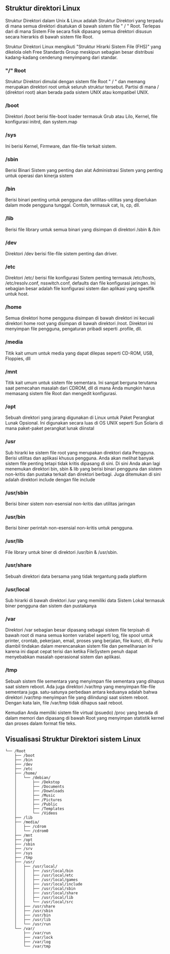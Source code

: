 ## Struktur direktori Linux

Struktur Direktori dalam Unix & Linux adalah Struktur Direktori yang terpadu di mana semua direktori disatukan di bawah sistem file " / " Root. Terlepas dari di mana Sistem File secara fisik dipasang semua direktori disusun secara hierarkis di bawah sistem file Root.

Struktur Direktori Linux mengikuti "Struktur Hirarki Sistem File (FHS)" yang dikelola oleh Free Standards Group meskipun sebagian besar distribusi kadang-kadang cenderung menyimpang dari standar.

### "/" Root
Struktur Direktori dimulai dengan sistem file Root " / " dan memang merupakan direktori root untuk seluruh struktur tersebut. Partisi di mana / (direktori root) akan berada pada sistem UNIX atau kompatibel UNIX.

### /boot
Direktori /boot berisi file-boot loader termasuk Grub atau Lilo, Kernel, file konfigurasi initrd, dan system.map

### /sys
Ini berisi Kernel, Firmware, dan file-file terkait sistem.

### /sbin
Berisi Binari Sistem yang penting dan alat Administrasi Sistem yang penting untuk operasi dan kinerja sistem

### /bin
Berisi binari penting untuk pengguna dan utilitas-utilitas yang diperlukan dalam mode pengguna tunggal. Contoh, termasuk cat, ls, cp, dll.

### /lib
Berisi file library untuk semua binari yang disimpan di direktori /sbin & /bin

### /dev
Direktori /dev berisi file-file sistem penting dan driver.

### /etc
Direktori /etc/ berisi file konfigurasi Sistem penting termasuk /etc/hosts, /etc/resolv.conf, nsswitch.conf, defaults dan file konfigurasi jaringan. Ini sebagian besar adalah file konfigurasi sistem dan aplikasi yang spesifik untuk host.

### /home
Semua direktori home pengguna disimpan di bawah direktori ini kecuali direktori home root yang disimpan di bawah direktori /root. Direktori ini menyimpan file pengguna, pengaturan pribadi seperti .profile, dll.

### /media
Titik kait umum untuk media yang dapat dilepas seperti CD-ROM, USB, Floppies, dll

### /mnt
Titik kait umum untuk sistem file sementara. Ini sangat berguna terutama saat pemecahan masalah dari CDROM, dll di mana Anda mungkin harus memasang sistem file Root dan mengedit konfigurasi.

### /opt
Sebuah direktori yang jarang digunakan di Linux untuk Paket Perangkat Lunak Opsional. Ini digunakan secara luas di OS UNIX seperti Sun Solaris di mana paket-paket perangkat lunak diinstal

### /usr
Sub hirarki ke sistem file root yang merupakan direktori data Pengguna. Berisi utilitas dan aplikasi khusus pengguna. Anda akan melihat banyak sistem file penting tetapi tidak kritis dipasang di sini. Di sini Anda akan lagi menemukan direktori bin, sbin & lib yang berisi binari pengguna dan sistem non-kritis dan pustaka terkait dan direktori berbagi. Juga ditemukan di sini adalah direktori include dengan file include

### /usr/sbin
Berisi biner sistem non-esensial non-kritis dan utilitas jaringan

### /usr/bin
Berisi biner perintah non-esensial non-kritis untuk pengguna.

### /usr/lib
File library untuk biner di direktori /usr/bin & /usr/sbin.

### /usr/share
Sebuah direktori data bersama yang tidak tergantung pada platform

### /usr/local
Sub hirarki di bawah direktori /usr yang memiliki data Sistem Lokal termasuk biner pengguna dan sistem dan pustakanya

### /var
Direktori /var sebagian besar dipasang sebagai sistem file terpisah di bawah root di mana semua konten variabel seperti log, file spool untuk printer, crontab, pekerjaan, email, proses yang berjalan, file kunci, dll. Perlu diambil tindakan dalam merencanakan sistem file dan pemeliharaan ini karena ini dapat cepat terisi dan ketika FileSystem penuh dapat menyebabkan masalah operasional sistem dan aplikasi.

### /tmp
Sebuah sistem file sementara yang menyimpan file sementara yang dihapus saat sistem reboot. Ada juga direktori /var/tmp yang menyimpan file-file sementara juga. satu-satunya perbedaan antara keduanya adalah bahwa direktori /var/tmp menyimpan file yang dilindungi saat sistem reboot. Dengan kata lain, file /var/tmp tidak dihapus saat reboot.

Kemudian Anda memiliki sistem file virtual (psuedo) /proc yang berada di dalam memori dan dipasang di bawah Root yang menyimpan statistik kernel dan proses dalam format file teks.

## Visualisasi Struktur Direktori sistem Linux

```
└── /Root
    ├── /boot
    ├── /bin
    ├── /dev
    ├── /etc
    ├── /home/
    │   └── /debian/
    │       ├── /Dekstop
    │       ├── /Documents
    │       ├── /Downloads
    │       ├── /Music
    │       ├── /Pictures
    │       ├── /Public
    │       ├── /Templates
    │       └── /Videos
    ├── /lib
    ├── /media/
    │   ├── /cdrom
    │   └── /cdrom0
    ├── /mnt
    ├── /opt
    ├── /sbin
    ├── /srv
    ├── /sys
    ├── /tmp
    ├── /usr/
    │   ├── /usr/local/
    │   │   ├── /usr/local/bin
    │   │   ├── /usr/local/etc
    │   │   ├── /usr/local/games
    │   │   ├── /usr/local/include
    │   │   ├── /usr/local/sbin
    │   │   ├── /usr/local/share
    │   │   ├── /usr/local/lib
    │   │   └── /usr/local/src
    │   ├── /usr/share
    │   ├── /usr/sbin
    │   ├── /usr/bin
    │   ├── /usr/lib
    │   └── /usr/run
    └── /var/
        ├── /var/run
        ├── /var/lock
        ├── /var/log
        └── /var/tmp
```